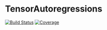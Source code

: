 # TensorAutoregressions

[![Build Status](https://github.com/qntwrsm/TensorAutoregressions.jl/actions/workflows/CI.yml/badge.svg?branch=main)](https://github.com/qntwrsm/TensorAutoregressions.jl/actions/workflows/CI.yml?query=branch%3Amain)
[![Coverage](https://codecov.io/gh/qntwrsm/TensorAutoregressions.jl/branch/main/graph/badge.svg)](https://codecov.io/gh/qntwrsm/TensorAutoregressions.jl)
